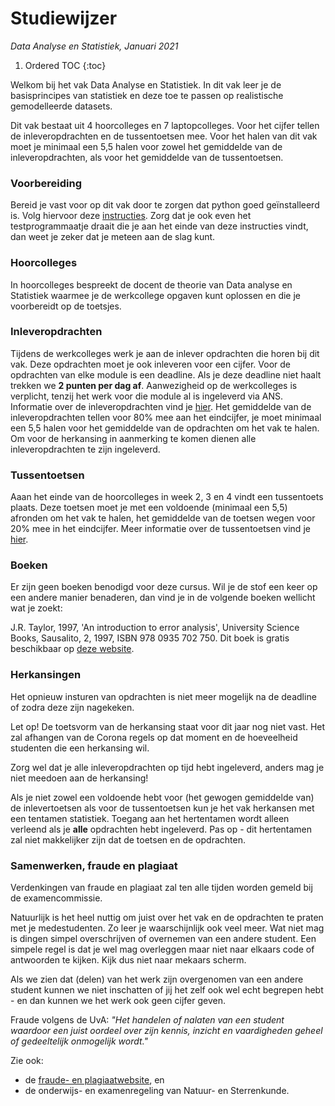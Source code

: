# Studiewijzer<br>

*Data Analyse en Statistiek, Januari 2021*

1. Ordered TOC
{:toc}

Welkom bij het vak Data Analyse en Statistiek. In dit vak leer je de basisprincipes van statistiek en deze toe te passen op realistische gemodelleerde datasets. 

Dit vak bestaat uit 4 hoorcolleges en 7 laptopcolleges. Voor het cijfer tellen de inleveropdrachten en de tussentoetsen mee. Voor het halen van dit vak moet je minimaal een 5,5 halen voor zowel het gemiddelde van de inleveropdrachten, als voor het gemiddelde van de tussentoetsen. 

### Voorbereiding
Bereid je vast voor op dit vak door te zorgen dat python goed geïnstalleerd is. Volg hiervoor deze [instructies](/start/installatie).
Zorg dat je ook even het testprogrammaatje draait die je aan het einde van deze instructies vindt, dan weet je zeker dat je meteen aan de slag kunt. 

### Hoorcolleges

In hoorcolleges bespreekt de docent de theorie van Data analyse en Statistiek waarmee je de werkcollege opgaven kunt oplossen en die je voorbereidt op de toetsjes. 

### Inleveropdrachten
Tijdens de werkcolleges werk je aan de inlever opdrachten die horen bij dit vak. Deze opdrachten moet je ook inleveren voor een cijfer. Voor de opdrachten van elke module is een deadline. Als je deze deadline niet haalt trekken we **2 punten per dag af**. Aanwezigheid op de werkcolleges is verplicht, tenzij het werk voor die module al is ingeleverd via ANS.
Informatie over de inleveropdrachten vind je [hier](/start/inleveropdrachten). Het gemiddelde van de inleveropdrachten tellen voor 80% mee aan het eindcijfer, je moet minimaal een 5,5 halen voor het gemiddelde van de opdrachten om het vak te halen. Om voor de herkansing in aanmerking te komen dienen alle inleveropdrachten te zijn ingeleverd.

### Tussentoetsen
Aaan het einde van de hoorcolleges in week 2, 3 en 4 vindt een tussentoets plaats. Deze toetsen moet je met een voldoende (minimaal een 5,5) afronden om het vak te halen, het gemiddelde van de toetsen wegen voor 20% mee in het eindcijfer. Meer informatie over de tussentoetsen vind je [hier](/start/tussentoetsen). 


### Boeken
Er zijn geen boeken benodigd voor deze cursus. Wil je de stof een keer op een andere manier benaderen, dan vind je in de volgende boeken wellicht wat je zoekt:

J.R. Taylor, 1997, 'An introduction to error analysis', University Science Books, Sausalito, 2, 1997, ISBN 978 0935 702 750. Dit boek is gratis beschikbaar op [deze website](https://archive.org/details/TaylorJ.R.IntroductionToErrorAnalysis2ed/).


### Herkansingen
Het opnieuw insturen van opdrachten is niet meer mogelijk na de deadline of zodra deze zijn nagekeken.

Let op! De toetsvorm van de herkansing staat voor dit jaar nog niet vast. Het zal afhangen van de Corona regels op dat moment en de hoeveelheid studenten die een herkansing wil. 

Zorg wel dat je alle inleveropdrachten op tijd hebt ingeleverd, anders mag je niet meedoen aan de herkansing!

Als je niet zowel een voldoende hebt voor (het gewogen gemiddelde van) de inlevertoetsen als voor de tussentoetsen kun je het vak herkansen met een tentamen statistiek. Toegang aan het hertentamen wordt alleen verleend als je **alle** opdrachten hebt ingeleverd.
Pas op - dit hertentamen zal niet makkelijker zijn dat de toetsen en de opdrachten. 


### Samenwerken, fraude en plagiaat

Verdenkingen van fraude en plagiaat zal ten alle tijden worden gemeld bij de examencommissie.

Natuurlijk is het heel nuttig om juist over het vak en de opdrachten te praten met je medestudenten.
Zo leer je waarschijnlijk ook veel meer.
Wat niet mag is dingen simpel overschrijven of overnemen van een andere student.
Een simpele regel is dat je wel mag overleggen maar niet naar elkaars code of antwoorden te kijken.
Kijk dus niet naar mekaars scherm.

Als we zien dat (delen) van het werk zijn overgenomen van een andere student kunnen we
niet inschatten of jij het zelf ook wel echt begrepen hebt - en dan kunnen we
het werk ook geen cijfer geven.

Fraude volgens de UvA: *"Het handelen of nalaten van een student waardoor een
juist oordeel over zijn kennis, inzicht en vaardigheden geheel of gedeeltelijk
onmogelijk wordt."*

Zie ook:

* de [fraude- en plagiaatwebsite](http://www.uva.nl/plagiaat), en
* de onderwijs- en examenregeling van Natuur- en Sterrenkunde.
